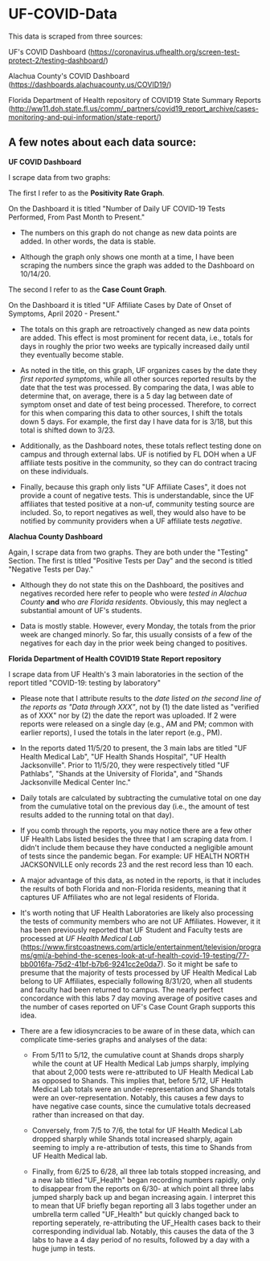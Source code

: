 # UF-COVID-Data

This data is scraped from three sources:

UF's COVID Dashboard (https://coronavirus.ufhealth.org/screen-test-protect-2/testing-dashboard/)

Alachua County's COVID Dashboard (https://dashboards.alachuacounty.us/COVID19/)

Florida Department of Health repository of COVID19 State Summary Reports (http://ww11.doh.state.fl.us/comm/_partners/covid19_report_archive/cases-monitoring-and-pui-information/state-report/)


## A few notes about each data source:

**UF COVID Dashboard**

I scrape data from two graphs:

The first I refer to as the **Positivity Rate Graph**. 

On the Dashboard it is titled "Number of Daily UF COVID-19 Tests Performed, From Past Month to Present." 
  
  - The numbers on this graph do not change as new data points are added. In other words, the data is stable.
  
  - Although the graph only shows one month at a time, I have been scraping the numbers since the graph was added to the Dashboard on 10/14/20.
  
The second I refer to as the **Case Count Graph**. 

On the Dashboard it is titled "UF Affiliate Cases by Date of Onset of Symptoms, April 2020 - Present." 

  - The totals on this graph are retroactively changed as new data points are added. This effect is most prominent for recent data, i.e., totals for days in roughly the prior two weeks are typically increased daily until they eventually become stable.
  
  - As noted in the title, on this graph, UF organizes cases by the date they *first reported symptoms*, while all other sources reported results by the date that the test was processed. By comparing the data, I was able to determine that, on average, there is a 5 day lag between date of symptom onset and date of test being processed. Therefore, to correct for this when comparing this data to other sources, I shift the totals down 5 days. For example, the first day I have data for is 3/18, but this total is shifted down to 3/23.
  
  - Additionally, as the Dashboard notes, these totals reflect testing done on campus and through external labs. UF is notified by FL DOH when a UF affiliate tests positive in the community, so they can do contract tracing on these individuals.
  
  - Finally, because this graph only lists "UF Affiliate Cases", it does not provide a count of negative tests. This is understandable, since the UF affiliates that tested positive at a non-uf, community testing source are included. So, to report negatives as well, they would also have to be notified by community providers when a UF affiliate tests *negative*.
  
**Alachua County Dashboard**

Again, I scrape data from two graphs. They are both under the "Testing" Section. The first is titled "Positive Tests per Day" and the second is titled "Negative Tests per Day."

  - Although they do not state this on the Dashboard, the positives and negatives recorded here refer to people who were *tested in Alachua County* **and** who *are Florida residents*. Obviously, this may neglect a substantial amount of UF's students.
 
  - Data is mostly stable. However, every Monday, the totals from the prior week are changed minorly. So far, this usually consists of a few of the negatives for each day in the prior week being changed to positives.

**Florida Department of Health COVID19 State Report repository**

I scrape data from UF Health's 3 main laboratories in the section of the report titled "COVID-19: testing by laboratory"
 
  - Please note that I attribute results to the *date listed on the second line of the reports as "Data through XXX"*, not by (1) the date listed as "verified as of XXX" nor by (2) the date the report was uploaded. If 2 were reports were released on a single day (e.g., AM and PM; common with earlier reports), I used the totals in the later report (e.g., PM).
 
  - In the reports dated 11/5/20 to present, the 3 main labs are titled "UF Health Medical Lab", "UF Health Shands Hospital", "UF Health Jacksonville". Prior to 11/5/20, they were respectively titled "UF Pathlabs", "Shands at the University of Florida", and "Shands Jacksonville Medical Center Inc."
  
  - Daily totals are calculated by subtracting the cumulative total on one day from the cumulative total on the previous day (i.e., the amount of test results added to the running total on that day).
  
  - If you comb through the reports, you may notice there are a few other UF Health Labs listed besides the three that I am scraping data from. I didn't include them because they have conducted a negligible amount of tests since the pandemic began. For example: UF HEALTH NORTH JACKSONVILLE only records 23 and the rest record less than 10 each.
  
  - A major advantage of this data, as noted in the reports, is that it includes the results of both Florida and non-Florida residents, meaning that it captures UF Affiliates who are not legal residents of Florida.
  
  - It's worth noting that UF Health Laboratories are likely also processing the tests of community members who are not UF Affiliates. However, it it has been previously reported that UF Student and Faculty tests are processed at *UF Health Medical Lab* (https://www.firstcoastnews.com/article/entertainment/television/programs/gmj/a-behind-the-scenes-look-at-uf-health-covid-19-testing/77-bb0016fa-75d2-41bf-b7b6-9241cc2e0da7). So it might be safe to presume that the majority of tests processed by UF Health Medical Lab belong to UF Affiliates, especially following 8/31/20, when all students and faculty had been returned to campus. The nearly perfect concordance with this labs 7 day moving average of positive cases and the number of cases reported on UF's Case Count Graph supports this idea.

  - There are a few idiosyncracies to be aware of in these data, which can complicate time-series graphs and analyses of the data:
    - From 5/11 to 5/12, the cumulative count at Shands drops sharply while the count at UF Health Medical Lab jumps sharply, implying that about 2,000 tests were re-attributed  to UF Health Medical Lab as opposed to Shands. This implies that, before 5/12, UF Health Medical Lab totals were an under-representation and Shands totals were an over-representation. Notably, this causes a few days to have negative case counts, since the cumulative totals decreased rather than increased on that day.
    
    - Conversely, from 7/5 to 7/6, the total for UF Health Medical Lab dropped sharply while Shands total increased sharply, again seeming to imply a re-attribution of tests, this time to Shands from UF Health Medical lab.
    
    - Finally, from 6/25 to 6/28, all three lab totals stopped increasing, and a new lab titled "UF_Health" began recording numbers rapidly, only to disappear from the reports on 6/30- at which point all three labs jumped sharply back up and began increasing again. I interpret this to mean that UF briefly began reporting all 3 labs together under an umbrella term called "UF_Health" but quickly changed back to reporting seperately, re-attributing the UF_Health cases back to their corresponding individual lab. Notably, this causes the data of the 3 labs to have a 4 day period of no results, followed by a day with a huge jump in tests.
